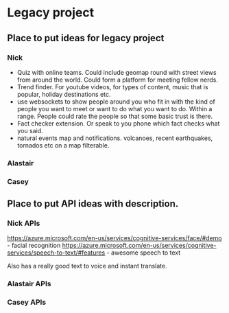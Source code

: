 # Legacy project

## Place to put ideas for legacy project

### Nick

- Quiz with online teams. Could include geomap round with street views from around the world. Could form a platform for meeting fellow nerds.
- Trend finder. For youtube videos, for types of content, music that is popular, holiday destinations etc.
- use websockets to show people around you who fit in with the kind of people you want to meet or want to do what you want to do. Within a range. People could rate the people so that some basic trust is there.
- Fact checker extension. Or speak to you phone which fact checks what you said.
- natural events map and notifications. volcanoes, recent earthquakes, tornados etc on a map filterable.

### Alastair

### Casey

## Place to put API ideas with description.

### Nick APIs

https://azure.microsoft.com/en-us/services/cognitive-services/face/#demo - facial recognition
https://azure.microsoft.com/en-us/services/cognitive-services/speech-to-text/#features - awesome speech to text

Also has a really good text to voice and instant translate.

### Alastair APIs

### Casey APIs
